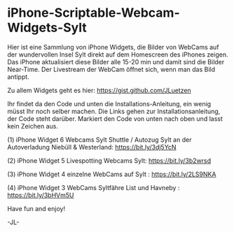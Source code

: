 # iPhone-Scriptable-Webcam-Widgets-Sylt
Hier ist eine Sammlung von iPhone Widgets, die Bilder von WebCams auf der wundervollen Insel Sylt direkt auf dem Homescreen des iPhones zeigen.
Das iPhone aktualisiert diese Bilder alle 15-20 min und damit sind die Bilder Near-Time. 
Der Livestream der WebCam öffnet sich, wenn man das Bild antippt.

Zu allem Widgets geht es hier:
https://gist.github.com/JLuetzen

Ihr findet da den Code und unten die Installations-Anleitung, ein wenig müsst Ihr noch selber machen.
Die Links gehen zur Installationsanleitung, der Code steht darüber. Markiert den Code von unten nach oben und lasst kein Zeichen aus.


(1) iPhone Widget 6 Webcams Sylt Shuttle / Autozug Sylt an der Autoverladung Niebüll & Westerland: https://bit.ly/3dj5YcN

(2) iPhone Widget 5 Livespotting Webcams Sylt: https://bit.ly/3b2wrsd 

(3) iPhone Widget 4 einzelne WebCams auf Sylt : https://bit.ly/2LS9NKA 

(4) iPhone Widget 3 WebCams Syltfähre List und Havneby : https://bit.ly/3bHVm5U

Have fun and enjoy!

-JL-
